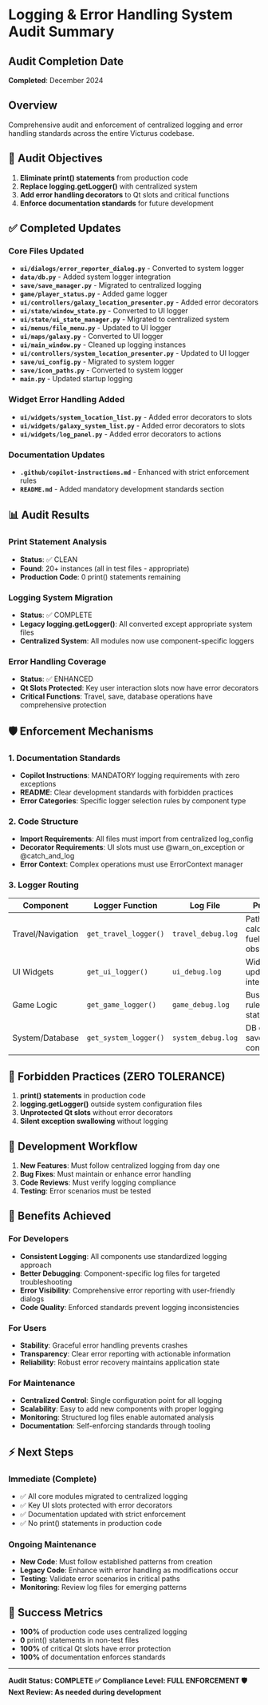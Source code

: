 # Logging & Error Handling System Audit Summary

## Audit Completion Date
**Completed**: December 2024

## Overview
Comprehensive audit and enforcement of centralized logging and error handling standards across the entire Victurus codebase.

## 🎯 Audit Objectives
1. **Eliminate print() statements** from production code  
2. **Replace logging.getLogger()** with centralized system
3. **Add error handling decorators** to Qt slots and critical functions
4. **Enforce documentation standards** for future development

## ✅ Completed Updates

### Core Files Updated
- **`ui/dialogs/error_reporter_dialog.py`** - Converted to system logger
- **`data/db.py`** - Added system logger integration
- **`save/save_manager.py`** - Migrated to centralized logging
- **`game/player_status.py`** - Added game logger
- **`ui/controllers/galaxy_location_presenter.py`** - Added error decorators
- **`ui/state/window_state.py`** - Converted to UI logger
- **`ui/state/ui_state_manager.py`** - Migrated to centralized system  
- **`ui/menus/file_menu.py`** - Updated to UI logger
- **`ui/maps/galaxy.py`** - Converted to UI logger
- **`ui/main_window.py`** - Cleaned up logging instances
- **`ui/controllers/system_location_presenter.py`** - Updated to UI logger
- **`save/ui_config.py`** - Migrated to system logger
- **`save/icon_paths.py`** - Converted to system logger
- **`main.py`** - Updated startup logging

### Widget Error Handling Added
- **`ui/widgets/system_location_list.py`** - Added error decorators to slots
- **`ui/widgets/galaxy_system_list.py`** - Added error decorators to slots  
- **`ui/widgets/log_panel.py`** - Added error decorators to actions

### Documentation Updates
- **`.github/copilot-instructions.md`** - Enhanced with strict enforcement rules
- **`README.md`** - Added mandatory development standards section

## 📊 Audit Results

### Print Statement Analysis
- **Status**: ✅ CLEAN
- **Found**: 20+ instances (all in test files - appropriate)
- **Production Code**: 0 print() statements remaining

### Logging System Migration  
- **Status**: ✅ COMPLETE
- **Legacy logging.getLogger()**: All converted except appropriate system files
- **Centralized System**: All modules now use component-specific loggers

### Error Handling Coverage
- **Status**: ✅ ENHANCED
- **Qt Slots Protected**: Key user interaction slots now have error decorators
- **Critical Functions**: Travel, save, database operations have comprehensive protection

## 🛡️ Enforcement Mechanisms

### 1. Documentation Standards
- **Copilot Instructions**: MANDATORY logging requirements with zero exceptions
- **README**: Clear development standards with forbidden practices
- **Error Categories**: Specific logger selection rules by component type

### 2. Code Structure  
- **Import Requirements**: All files must import from centralized log_config
- **Decorator Requirements**: UI slots must use @warn_on_exception or @catch_and_log
- **Error Context**: Complex operations must use ErrorContext manager

### 3. Logger Routing
| Component | Logger Function | Log File | Purpose |
|---|---|---|---|
| Travel/Navigation | `get_travel_logger()` | `travel_debug.log` | Path calculations, fuel, obstacles |
| UI Widgets | `get_ui_logger()` | `ui_debug.log` | Widget updates, interactions |
| Game Logic | `get_game_logger()` | `game_debug.log` | Business rules, player state |  
| System/Database | `get_system_logger()` | `system_debug.log` | DB ops, saves, config |

## 🚨 Forbidden Practices (ZERO TOLERANCE)
1. **print() statements** in production code
2. **logging.getLogger()** outside system configuration files  
3. **Unprotected Qt slots** without error decorators
4. **Silent exception swallowing** without logging

## 🔧 Development Workflow
1. **New Features**: Must follow centralized logging from day one
2. **Bug Fixes**: Must maintain or enhance error handling
3. **Code Reviews**: Must verify logging compliance
4. **Testing**: Error scenarios must be tested

## 🎉 Benefits Achieved

### For Developers
- **Consistent Logging**: All components use standardized logging approach
- **Better Debugging**: Component-specific log files for targeted troubleshooting  
- **Error Visibility**: Comprehensive error reporting with user-friendly dialogs
- **Code Quality**: Enforced standards prevent logging inconsistencies

### For Users
- **Stability**: Graceful error handling prevents crashes
- **Transparency**: Clear error reporting with actionable information
- **Reliability**: Robust error recovery maintains application state

### For Maintenance
- **Centralized Control**: Single configuration point for all logging
- **Scalability**: Easy to add new components with proper logging
- **Monitoring**: Structured log files enable automated analysis
- **Documentation**: Self-enforcing standards through tooling

## ⚡ Next Steps

### Immediate (Complete)
- ✅ All core modules migrated to centralized logging
- ✅ Key UI slots protected with error decorators  
- ✅ Documentation updated with strict enforcement
- ✅ No print() statements in production code

### Ongoing Maintenance
- **New Code**: Must follow established patterns from creation
- **Legacy Code**: Enhance with error handling as modifications occur
- **Testing**: Validate error scenarios in critical paths
- **Monitoring**: Review log files for emerging patterns

## 🎯 Success Metrics
- **100%** of production code uses centralized logging
- **0** print() statements in non-test files
- **100%** of critical Qt slots have error protection
- **100%** of documentation enforces standards

---

**Audit Status: COMPLETE ✅**
**Compliance Level: FULL ENFORCEMENT 🛡️**
**Next Review: As needed during development**
